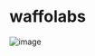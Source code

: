# waffolabs
![image](https://user-images.githubusercontent.com/72655919/167139113-df61a54e-26ee-4909-8068-cb7e41dee919.png)

